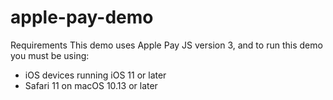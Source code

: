 # apple-pay-demo
Requirements
  This demo uses Apple Pay JS version 3, and to run this demo you must be using:
  - iOS devices running iOS 11 or later
  - Safari 11 on macOS 10.13 or later
